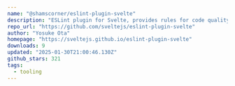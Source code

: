 ```yaml
---
name: "@shamscorner/eslint-plugin-svelte"
description: "ESLint plugin for Svelte, provides rules for code quality."
repo_url: "https://github.com/sveltejs/eslint-plugin-svelte"
author: "Yosuke Ota"
homepage: "https://sveltejs.github.io/eslint-plugin-svelte"
downloads: 9
updated: "2025-01-30T21:00:46.130Z"
github_stars: 321
tags: 
  - tooling
---
```


